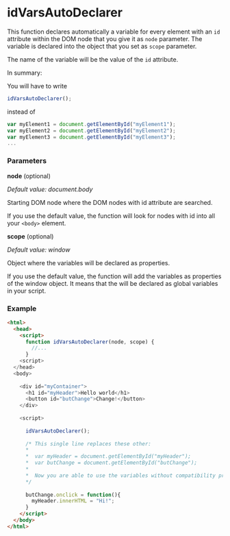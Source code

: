 # idVarsAutoDeclarer

This function declares automatically a variable for every element with an `id` attribute within the DOM node that you give it as `node` parameter. The variable is declared into the object that you set as `scope` parameter.

The name of the variable will be the value of the `id` attribute.

In summary:

You will have to write

```javascript
idVarsAutoDeclarer();
```

instead of

```javascript
var myElement1 = document.getElementById("myElement1");
var myElement2 = document.getElementById("myElement2");
var myElement3 = document.getElementById("myElement3");
...
```

### Parameters

**node** (optional)

*Default value: document.body*

Starting DOM node where the DOM nodes with id attribute are searched.

If you use the default value, the function will look for nodes with id into all your `<body>` element.

**scope** (optional)

*Default value: window*

Object where the variables will be declared as properties.

If you use the default value, the function will add the variables as properties of the window object. It means that the will be declared as global variables in your script.


### Example

```html
<html>
  <head>
    <script>
      function idVarsAutoDeclarer(node, scope) {
        //...
      }
    <script>
  </head>
  <body>
    
    <div id="myContainer">
      <h1 id="myHeader">Hello world</h1>
      <button id="butChange">Change!</button>
    </div>
    
    <script>
    
      idVarsAutoDeclarer();
      
      /* This single line replaces these other:
      *
      *  var myHeader = document.getElementById("myHeader");
      *  var butChange = document.getElementById("butChange");
      *
      *  Now you are able to use the variables without compatibility problems.
      */
      
      butChange.onclick = function(){
        myHeader.innerHTML = "Hi!";
      }
    </script>
  </body>
</html>
```
